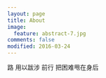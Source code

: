 ```yaml
---
layout: page
title: About
image:
  feature: abstract-7.jpg
comments: false
modified: 2016-03-24
---
```




路 用以跋涉 前行 把困难甩在身后 
